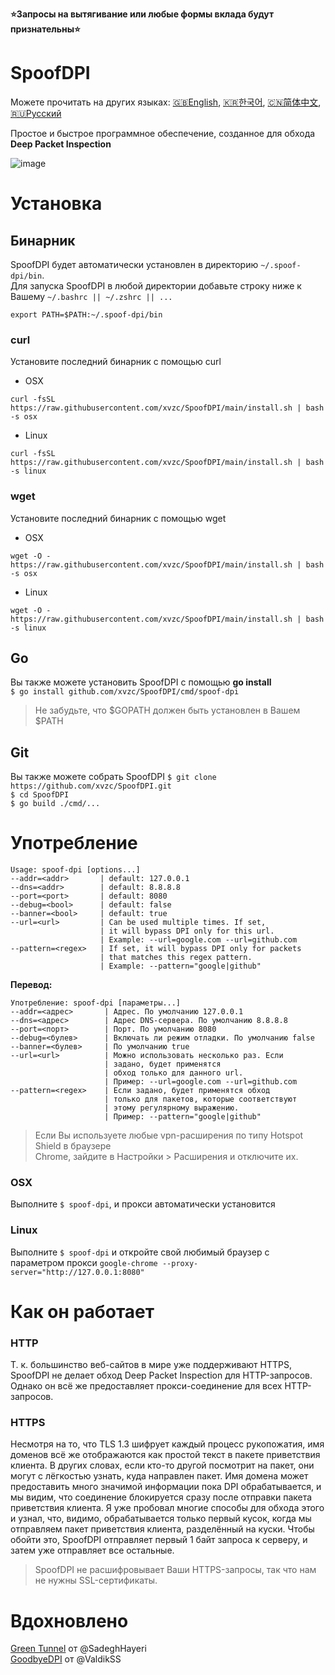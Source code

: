 **⭐Запросы на вытягивание или любые формы вклада будут признательны⭐**

# SpoofDPI

Можете прочитать на других языках: [🇬🇧English](https://github.com/xvzc/SpoofDPI), [🇰🇷한국어](https://github.com/xvzc/SpoofDPI/blob/main/readme_ko.md), [🇨🇳简体中文](https://github.com/xvzc/SpoofDPI/blob/main/readme_zh-cn.md), [🇷🇺Русский](https://github.com/xvzc/SpoofDPI/blob/main/readme_ru.md)

Простое и быстрое программное обеспечение, созданное для обхода **Deep Packet Inspection**  
  
![image](https://user-images.githubusercontent.com/45588457/148035986-8b0076cc-fefb-48a1-9939-a8d9ab1d6322.png)

# Установка
## Бинарник
SpoofDPI будет автоматически установлен в директорию `~/.spoof-dpi/bin`.  
Для запуска SpoofDPI в любой директории добавьте строку ниже к Вашему `~/.bashrc || ~/.zshrc || ...`
```
export PATH=$PATH:~/.spoof-dpi/bin
```

### curl
Установите последний бинарник с помощью curl
- OSX
```
curl -fsSL https://raw.githubusercontent.com/xvzc/SpoofDPI/main/install.sh | bash -s osx
```
- Linux
```
curl -fsSL https://raw.githubusercontent.com/xvzc/SpoofDPI/main/install.sh | bash -s linux
```
### wget
Установите последний бинарник с помощью wget
- OSX
```
wget -O - https://raw.githubusercontent.com/xvzc/SpoofDPI/main/install.sh | bash -s osx 
```
- Linux
```
wget -O - https://raw.githubusercontent.com/xvzc/SpoofDPI/main/install.sh | bash -s linux 
```
## Go
Вы также можете установить SpoofDPI с помощью **go install**  
`$ go install github.com/xvzc/SpoofDPI/cmd/spoof-dpi`  
  > Не забудьте, что $GOPATH должен быть установлен в Вашем $PATH

## Git
Вы также можете собрать SpoofDPI
`$ git clone https://github.com/xvzc/SpoofDPI.git`  
`$ cd SpoofDPI`  
`$ go build ./cmd/...`  

# Употребление
```
Usage: spoof-dpi [options...]
--addr=<addr>       | default: 127.0.0.1
--dns=<addr>        | default: 8.8.8.8
--port=<port>       | default: 8080
--debug=<bool>      | default: false
--banner=<bool>     | default: true
--url=<url>         | Can be used multiple times. If set, 
                    | it will bypass DPI only for this url. 
                    | Example: --url=google.com --url=github.com
--pattern=<regex>   | If set, it will bypass DPI only for packets 
                    | that matches this regex pattern.
                    | Example: --pattern="google|github"
```
**Перевод:**
```
Употребление: spoof-dpi [параметры...]
--addr=<адрес>       | Адрес. По умолчанию 127.0.0.1
--dns=<адрес>        | Адрес DNS-сервера. По умолчанию 8.8.8.8
--port=<порт>        | Порт. По умолчанию 8080
--debug=<булев>      | Включать ли режим отладки. По умолчанию false
--banner=<булев>     | По умолчанию true
--url=<url>          | Можно использовать несколько раз. Если 
                     | задано, будет применятся
                     | обход только для данного url.
                     | Пример: --url=google.com --url=github.com
--pattern=<regex>    | Если задано, будет применятся обход
                     | только для пакетов, которые соответствуют
                     | этому регулярному выражению.
                     | Пример: --pattern="google|github"
```
> Если Вы используете любые vpn-расширения по типу Hotspot Shield в браузере  
  Chrome, зайдите в Настройки > Расширения и отключите их.

### OSX
Выполните `$ spoof-dpi`, и прокси автоматически установится

### Linux
Выполните `$ spoof-dpi` и откройте свой любимый браузер с параметром прокси
`google-chrome --proxy-server="http://127.0.0.1:8080"`

# Как он работает
### HTTP
Т. к. большинство веб-сайтов в мире уже поддерживают HTTPS, SpoofDPI не делает обход Deep Packet Inspection для HTTP-запросов. Однако он всё же предоставляет прокси-соединение для всех HTTP-запросов.

### HTTPS
 Несмотря на то, что TLS 1.3 шифрует каждый процесс рукопожатия, имя доменов всё же отображаются как простой текст в пакете приветствия клиента. 
 В других словах, если кто-то другой посмотрит на пакет, они могут с лёгкостью узнать, куда направлен пакет. 
 Имя домена может предоставить много значимой информации пока DPI обрабатывается, и мы видим, что соединение блокируется сразу после отправки пакета приветствия клиента.
 Я уже пробовал многие способы для обхода этого и узнал, что, видимо, обрабатывается только первый кусок, когда мы отправляем пакет приветствия клиента, разделённый на куски. 
 Чтобы обойти это, SpoofDPI отправляет первый 1 байт запроса к серверу, 
 и затем уже отправляет все остальные.
 > SpoofDPI не расшифровывает Ваши HTTPS-запросы, так что нам не нужны SSL-сертификаты.

# Вдохновлено
[Green Tunnel](https://github.com/SadeghHayeri/GreenTunnel) от @SadeghHayeri  
[GoodbyeDPI](https://github.com/ValdikSS/GoodbyeDPI) от @ValdikSS
